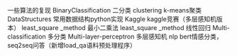 一些算法的复现
BinaryClassification 二分类
clustering k-means聚类
DataStructures 常用数据结构python实现
Kaggle kaggle竞赛（多层感知机版本）
least_square _method 最小二乘法
least_square _method 线性回归
Multi-classification 多分类
Multi-layer-perceptron 多层感知机
nlp bert情感分类，seq2seq问答（新增load_qa语料预处理程序）
